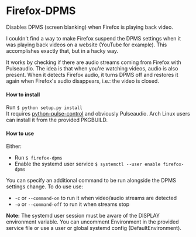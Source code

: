 # Firefox-DPMS
Disables DPMS (screen blanking) when Firefox is playing back video.

I couldn't find a way to make Firefox suspend the DPMS settings when
it was playing back videos on a website (YouTube for example). This
accomplishes exactly that, but in a hacky way.

It works by checking if there are audio streams coming from Firefox
with Pulseaudio. The idea is that when you're watching videos, audio
is also present. When it detects Firefox audio, it turns DPMS off and
restores it again when Firefox's audio disappears, i.e.: the video
is closed.

#### How to install
Run `$ python setup.py install`   
It requires [python-pulse-control](https://github.com/mk-fg/python-pulse-control)
and obviously Pulseaudio.
Arch Linux users can install it from the provided PKGBUILD.

#### How to use
Either:

* Run `$ firefox-dpms`
* Enable the systemd user service `$ systemctl --user enable firefox-dpms`

You can specify an additional command to be run alongside the DPMS
settings change. To do use use:

* `-c` or `--command-on` to run it when video/audio streams are detected
* `-o` or `--command-off` to run it when streams stop

**Note:** The systemd user session must be aware of the DISPLAY environment
variable. You can uncomment Environment in the provided service file
or use a user or global systemd config (DefaultEnvironment).
